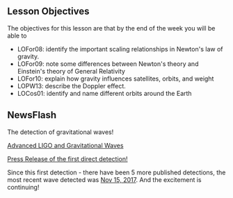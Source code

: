 ## Lesson Objectives

The objectives for this lesson are that by the end of the week you will be able to

* LOFor08: identify the important scaling relationships in Newton's law of gravity.
* LOFor09: note some differences between Newton's theory and Einstein's theory of General Relativity
* LOFor10: explain how gravity influences satellites, orbits, and weight
* LOPW13: describe the Doppler effect.
* LOCos01: identify and name different orbits around the Earth

## NewsFlash
The detection of gravitational waves!

<a href="http://www.newscientist.com/article/dn13579-gravitational-wave-detectors-to-get-major-upgrade.html?full=true&print=true"
target="_blank">Advanced LIGO and Gravitational Waves</a>

<a href="https://www.ligo.caltech.edu/news/ligo20160211" target="_blank">Press Release of the first direct detection!</a>

Since this first detection - there have been 5 more published detections, the most recent wave detected was <a href="https://www.ligo.org/detections/GW170608.php" target="_blank">Nov 15, 2017</a>. And the excitement is continuing!
